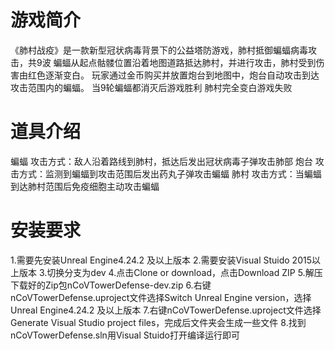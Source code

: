 # 游戏简介
《肺村战疫》是一款新型冠状病毒背景下的公益塔防游戏，肺村抵御蝙蝠病毒攻击，共9波
蝙蝠从起点骷髅位置沿着地图道路抵达肺村，并进行攻击，肺村受到伤害由红色逐渐变白。
玩家通过金币购买并放置炮台到地图中，炮台自动攻击到达攻击范围内的蝙蝠。
当9轮蝙蝠都消灭后游戏胜利
肺村完全变白游戏失败

# 道具介绍
蝙蝠
攻击方式：敌人沿着路线到肺村，抵达后发出冠状病毒子弹攻击肺部
炮台
攻击方式：监测到蝙蝠到攻击范围后发出药丸子弹攻击蝙蝠
肺村
攻击方式：当蝙蝠到达肺村范围后免疫细胞主动攻击蝙蝠

# 安装要求
1.需要先安装Unreal Engine4.24.2 及以上版本
2.需要安装Visual Stuido 2015以上版本
3.切换分支为dev
4.点击Clone or download，点击Download ZIP
5.解压下载好的Zip包nCoVTowerDefense-dev.zip
6.右键nCoVTowerDefense.uproject文件选择Switch Unreal Engine version，选择Unreal Engine4.24.2 及以上版本
7.右键nCoVTowerDefense.uproject文件选择Generate Visual Studio project files，完成后文件夹会生成一些文件
8.找到nCoVTowerDefense.sln用Visual Stuido打开编译运行即可

